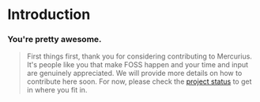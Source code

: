 # Introduction

### You're pretty awesome.

>First things first, thank you for considering contributing to Mercurius. 
>It's people like you that make FOSS happen and your time and input are genuinely appreciated. 
>We will provide more details on how to contribute here soon. 
>For now, please check the [project status](https://github.com/Ambry-Social/mercurius/projects/) to get in where you fit in.
